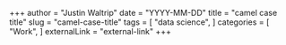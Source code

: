 +++
author = "Justin Waltrip"
date = "YYYY-MM-DD"
title = "camel case title"
slug = "camel-case-title"
tags = [
    "data science",
]
categories = [
    "Work",
]
externalLink = "external-link"
+++
